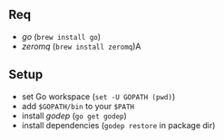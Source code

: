 ## Req

- _go_ (`brew install go`)
- _zeromq_ (`brew install zeromq`)A

## Setup

- set Go workspace (`set -U GOPATH (pwd)`)
- add `$GOPATH/bin` to your `$PATH`
- install _godep_ (`go get godep`)
- install dependencies (`godep restore` in package dir)


